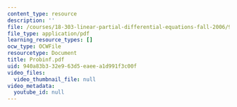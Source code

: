 ```yaml
---
content_type: resource
description: ''
file: /courses/18-303-linear-partial-differential-equations-fall-2006/940a83b332e963d5eaeea1d991f3c00f_Probinf.pdf
file_type: application/pdf
learning_resource_types: []
ocw_type: OCWFile
resourcetype: Document
title: Probinf.pdf
uid: 940a83b3-32e9-63d5-eaee-a1d991f3c00f
video_files:
  video_thumbnail_file: null
video_metadata:
  youtube_id: null
---
```

